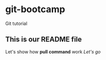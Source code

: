 # git-bootcamp
Git tutorial
## This is our README file
Let's show how **pull command** work
*Let's go*
